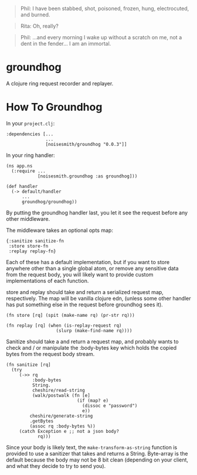 > Phil: I have been stabbed, shot, poisoned, frozen, hung, electrocuted, and burned.

> Rita: Oh, really?

> Phil: ...and every morning I wake up without a scratch on me, not a dent in the fender... I am an immortal.


groundhog
=========

A clojure ring request recorder and replayer.

How To Groundhog
================
In your `project.clj`:

    :dependencies [...
                   ...
                   [noisesmith/groundhog "0.0.3"]]

In your ring handler:

    (ns app.ns
      (:require ...
                [noisesmith.groundhog :as groundhog]))

    (def handler
      (-> default/handler
          ...
          groundhog/groundhog))

By putting the groundhog handler last, you let it see the request before any
other middleware.

The middleware takes an optional opts map:

    {:sanitize sanitize-fn
     :store store-fn
     :replay replay-fn}

Each of these has a default implementation, but if you want to store anywhere other than a single global atom, or remove any sensitive data from the request body, you will likely want to provide custom implementations of each function.

store and replay should take and return a serialized request map, respectively. The map will be vanilla clojure edn, (unless some other handler has put something else in the request before groundhog sees it).

    (fn store [rq] (spit (make-name rq) (pr-str rq)))

    (fn replay [rq] (when (is-replay-request rq)
                       (slurp (make-find-name rq))))

Sanitize should take a and return a request map, and probably wants to check and / or manipulate the :body-bytes key which holds the copied bytes from the request body stream.

    (fn sanitize [rq]
      (try
         (->> rq
              :body-bytes
              String.
              cheshire/read-string
              (walk/postwalk (fn [e]
                               (if (map? e)
                                 (dissoc e "password")
                                 e))
             cheshire/generate-string
             .getBytes
             (assoc rq :body-bytes %))
         (catch Exception e ;; not a json body?
                rq)))

 Since your body is likely text, the `make-transform-as-string` function is provided to use a sanitizer that takes and returns a String. Byte-array is the default because the body may not be 8 bit clean (depending on your client, and what they decide to try to send you).
